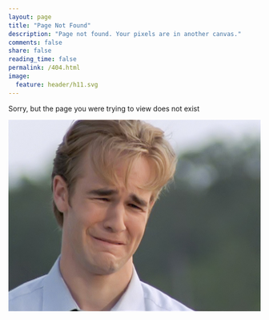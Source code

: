 ```yaml
---
layout: page
title: "Page Not Found"
description: "Page not found. Your pixels are in another canvas."
comments: false
share: false
reading_time: false
permalink: /404.html
image:
  feature: header/h11.svg
---  
```

Sorry, but the page you were trying to view does not exist  

![](/images/404.jpg)